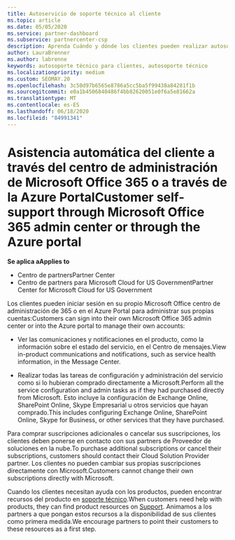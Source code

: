 ```yaml
---
title: Autoservicio de soporte técnico al cliente
ms.topic: article
ms.date: 05/05/2020
ms.service: partner-dashboard
ms.subservice: partnercenter-csp
description: Aprenda Cuándo y dónde los clientes pueden realizar autosoporte para administrar sus propias cuentas y cuándo deben ponerse en contacto con su asociado de proveedor de soluciones en la nube.
author: LauraBrenner
ms.author: labrenne
keywords: autosoporte técnico para clientes, autosoporte técnico
ms.localizationpriority: medium
ms.custom: SEOMAY.20
ms.openlocfilehash: 3c50d97b6565e8786a5cc5ba5f99438a84281f1b
ms.sourcegitcommit: e0a1b4506840486f4bb82620051e0f6a5e81662a
ms.translationtype: MT
ms.contentlocale: es-ES
ms.lasthandoff: 06/18/2020
ms.locfileid: "84991341"
---
```

# <a name="customer-self-support-through-microsoft-office-365-admin-center-or-through-the-azure-portal"></a><span data-ttu-id="99d76-104">Asistencia automática del cliente a través del centro de administración de Microsoft Office 365 o a través de la Azure Portal</span><span class="sxs-lookup"><span data-stu-id="99d76-104">Customer self-support through Microsoft Office 365 admin center or through the Azure portal</span></span>

<span data-ttu-id="99d76-105">**Se aplica a**</span><span class="sxs-lookup"><span data-stu-id="99d76-105">**Applies to**</span></span>

-  <span data-ttu-id="99d76-106">Centro de partners</span><span class="sxs-lookup"><span data-stu-id="99d76-106">Partner Center</span></span>
-  <span data-ttu-id="99d76-107">Centro de partners para Microsoft Cloud for US Government</span><span class="sxs-lookup"><span data-stu-id="99d76-107">Partner Center for Microsoft Cloud for US Government</span></span>

<span data-ttu-id="99d76-108">Los clientes pueden iniciar sesión en su propio Microsoft Office centro de administración de 365 o en el Azure Portal para administrar sus propias cuentas:</span><span class="sxs-lookup"><span data-stu-id="99d76-108">Customers can sign into their own Microsoft Office 365 admin center or into the Azure portal to manage their own accounts:</span></span>

-   <span data-ttu-id="99d76-109">Ver las comunicaciones y notificaciones en el producto, como la información sobre el estado del servicio, en el Centro de mensajes.</span><span class="sxs-lookup"><span data-stu-id="99d76-109">View in-product communications and notifications, such as service health information, in the Message Center.</span></span>

-   <span data-ttu-id="99d76-110">Realizar todas las tareas de configuración y administración del servicio como si lo hubieran comprado directamente a Microsoft.</span><span class="sxs-lookup"><span data-stu-id="99d76-110">Perform all the service configuration and admin tasks as if they had purchased directly from Microsoft.</span></span> <span data-ttu-id="99d76-111">Esto incluye la configuración de Exchange Online, SharePoint Online, Skype Empresarial u otros servicios que hayan comprado.</span><span class="sxs-lookup"><span data-stu-id="99d76-111">This includes configuring Exchange Online, SharePoint Online, Skype for Business, or other services that they have purchased.</span></span>

<span data-ttu-id="99d76-112">Para comprar suscripciones adicionales o cancelar sus suscripciones, los clientes deben ponerse en contacto con sus partners de Proveedor de soluciones en la nube.</span><span class="sxs-lookup"><span data-stu-id="99d76-112">To purchase additional subscriptions or cancel their subscriptions, customers should contact their Cloud Solution Provider partner.</span></span> <span data-ttu-id="99d76-113">Los clientes no pueden cambiar sus propias suscripciones directamente con Microsoft.</span><span class="sxs-lookup"><span data-stu-id="99d76-113">Customers cannot change their own subscriptions directly with Microsoft.</span></span>

<span data-ttu-id="99d76-114">Cuando los clientes necesitan ayuda con los productos, pueden encontrar recursos del producto en [soporte técnico](https://partnercenter.microsoft.com/partner/support).</span><span class="sxs-lookup"><span data-stu-id="99d76-114">When customers need help with products, they can find product resources on [Support](https://partnercenter.microsoft.com/partner/support).</span></span> <span data-ttu-id="99d76-115">Animamos a los partners a que pongan estos recursos a la disponibilidad de sus clientes como primera medida.</span><span class="sxs-lookup"><span data-stu-id="99d76-115">We encourage partners to point their customers to these resources as a first step.</span></span>

 

 



